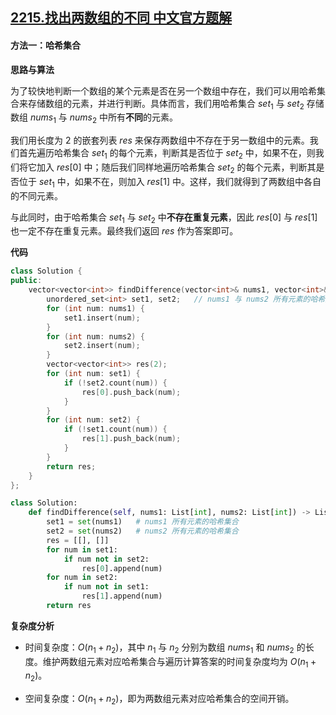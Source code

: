 ## [2215.找出两数组的不同 中文官方题解](https://leetcode.cn/problems/find-the-difference-of-two-arrays/solutions/100000/zhao-chu-liang-shu-zu-de-bu-tong-by-leet-78u0)

#### 方法一：哈希集合

**思路与算法**

为了较快地判断一个数组的某个元素是否在另一个数组中存在，我们可以用哈希集合来存储数组的元素，并进行判断。具体而言，我们用哈希集合 $\textit{set}_1$ 与 $\textit{set}_2$ 存储数组 $\textit{nums}_1$ 与 $\textit{nums}_2$ 中所有**不同**的元素。

我们用长度为 $2$ 的嵌套列表 $\textit{res}$ 来保存两数组中不存在于另一数组中的元素。我们首先遍历哈希集合 $\textit{set}_1$ 的每个元素，判断其是否位于 $\textit{set}_2$ 中，如果不在，则我们将它加入 $\textit{res}[0]$ 中；随后我们同样地遍历哈希集合 $\textit{set}_2$ 的每个元素，判断其是否位于 $\textit{set}_1$ 中，如果不在，则加入 $\textit{res}[1]$ 中。这样，我们就得到了两数组中各自的不同元素。

与此同时，由于哈希集合 $\textit{set}_1$ 与 $\textit{set}_2$ 中**不存在重复元素**，因此 $\textit{res}[0]$ 与 $\textit{res}[1]$ 也一定不存在重复元素。最终我们返回 $\textit{res}$ 作为答案即可。

**代码**

```C++ [sol1-C++]
class Solution {
public:
    vector<vector<int>> findDifference(vector<int>& nums1, vector<int>& nums2) {
        unordered_set<int> set1, set2;   // nums1 与 nums2 所有元素的哈希集合
        for (int num: nums1) {
            set1.insert(num);
        }
        for (int num: nums2) {
            set2.insert(num);
        }
        vector<vector<int>> res(2);
        for (int num: set1) {
            if (!set2.count(num)) {
                res[0].push_back(num);
            }
        }
        for (int num: set2) {
            if (!set1.count(num)) {
                res[1].push_back(num);
            }
        }
        return res;
    }
};
```


```Python [sol1-Python3]
class Solution:
    def findDifference(self, nums1: List[int], nums2: List[int]) -> List[List[int]]:
        set1 = set(nums1)   # nums1 所有元素的哈希集合
        set2 = set(nums2)   # nums2 所有元素的哈希集合
        res = [[], []]
        for num in set1:
            if num not in set2:
                res[0].append(num)
        for num in set2:
            if num not in set1:
                res[1].append(num)
        return res
```


**复杂度分析**

- 时间复杂度：$O(n_1 + n_2)$，其中 $n_1$ 与 $n_2$ 分别为数组 $\textit{nums}_1$ 和 $\textit{nums}_2$ 的长度。维护两数组元素对应哈希集合与遍历计算答案的时间复杂度均为 $O(n_1 + n_2)$。

- 空间复杂度：$O(n_1 + n_2)$，即为两数组元素对应哈希集合的空间开销。
